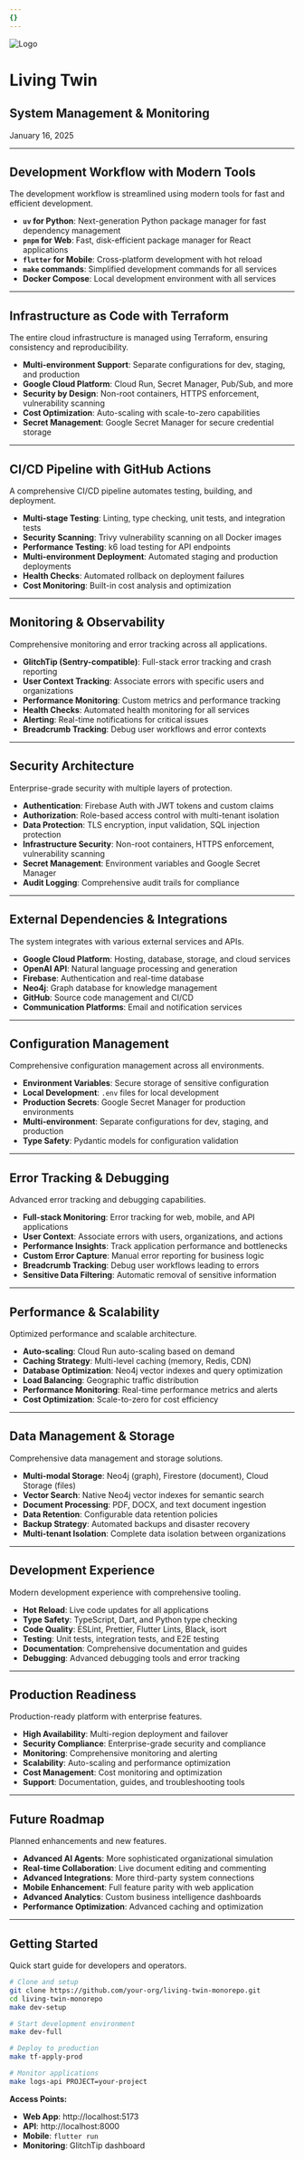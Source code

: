 ```yaml
---
{}
---
```

<!-- _class: title-page -->

![Logo](img/big-logo.jpeg)

# **Living Twin**
## System Management & Monitoring
<div class="date">January 16, 2025</div>

---

## Development Workflow with Modern Tools

The development workflow is streamlined using modern tools for fast and efficient development.

- **`uv` for Python**: Next-generation Python package manager for fast dependency management
- **`pnpm` for Web**: Fast, disk-efficient package manager for React applications
- **`flutter` for Mobile**: Cross-platform development with hot reload
- **`make` commands**: Simplified development commands for all services
- **Docker Compose**: Local development environment with all services

---

## Infrastructure as Code with Terraform

The entire cloud infrastructure is managed using Terraform, ensuring consistency and reproducibility.

- **Multi-environment Support**: Separate configurations for dev, staging, and production
- **Google Cloud Platform**: Cloud Run, Secret Manager, Pub/Sub, and more
- **Security by Design**: Non-root containers, HTTPS enforcement, vulnerability scanning
- **Cost Optimization**: Auto-scaling with scale-to-zero capabilities
- **Secret Management**: Google Secret Manager for secure credential storage

---

## CI/CD Pipeline with GitHub Actions

A comprehensive CI/CD pipeline automates testing, building, and deployment.

- **Multi-stage Testing**: Linting, type checking, unit tests, and integration tests
- **Security Scanning**: Trivy vulnerability scanning on all Docker images
- **Performance Testing**: k6 load testing for API endpoints
- **Multi-environment Deployment**: Automated staging and production deployments
- **Health Checks**: Automated rollback on deployment failures
- **Cost Monitoring**: Built-in cost analysis and optimization

---

## Monitoring & Observability

Comprehensive monitoring and error tracking across all applications.

- **GlitchTip (Sentry-compatible)**: Full-stack error tracking and crash reporting
- **User Context Tracking**: Associate errors with specific users and organizations
- **Performance Monitoring**: Custom metrics and performance tracking
- **Health Checks**: Automated health monitoring for all services
- **Alerting**: Real-time notifications for critical issues
- **Breadcrumb Tracking**: Debug user workflows and error contexts

---

## Security Architecture

Enterprise-grade security with multiple layers of protection.

- **Authentication**: Firebase Auth with JWT tokens and custom claims
- **Authorization**: Role-based access control with multi-tenant isolation
- **Data Protection**: TLS encryption, input validation, SQL injection protection
- **Infrastructure Security**: Non-root containers, HTTPS enforcement, vulnerability scanning
- **Secret Management**: Environment variables and Google Secret Manager
- **Audit Logging**: Comprehensive audit trails for compliance

---

## External Dependencies & Integrations

The system integrates with various external services and APIs.

- **Google Cloud Platform**: Hosting, database, storage, and cloud services
- **OpenAI API**: Natural language processing and generation
- **Firebase**: Authentication and real-time database
- **Neo4j**: Graph database for knowledge management
- **GitHub**: Source code management and CI/CD
- **Communication Platforms**: Email and notification services

---

## Configuration Management

Comprehensive configuration management across all environments.

- **Environment Variables**: Secure storage of sensitive configuration
- **Local Development**: `.env` files for local development
- **Production Secrets**: Google Secret Manager for production environments
- **Multi-environment**: Separate configurations for dev, staging, and production
- **Type Safety**: Pydantic models for configuration validation

---

## Error Tracking & Debugging

Advanced error tracking and debugging capabilities.

- **Full-stack Monitoring**: Error tracking for web, mobile, and API applications
- **User Context**: Associate errors with users, organizations, and actions
- **Performance Insights**: Track application performance and bottlenecks
- **Custom Error Capture**: Manual error reporting for business logic
- **Breadcrumb Tracking**: Debug user workflows leading to errors
- **Sensitive Data Filtering**: Automatic removal of sensitive information

---

## Performance & Scalability

Optimized performance and scalable architecture.

- **Auto-scaling**: Cloud Run auto-scaling based on demand
- **Caching Strategy**: Multi-level caching (memory, Redis, CDN)
- **Database Optimization**: Neo4j vector indexes and query optimization
- **Load Balancing**: Geographic traffic distribution
- **Performance Monitoring**: Real-time performance metrics and alerts
- **Cost Optimization**: Scale-to-zero for cost efficiency

---

## Data Management & Storage

Comprehensive data management and storage solutions.

- **Multi-modal Storage**: Neo4j (graph), Firestore (document), Cloud Storage (files)
- **Vector Search**: Native Neo4j vector indexes for semantic search
- **Document Processing**: PDF, DOCX, and text document ingestion
- **Data Retention**: Configurable data retention policies
- **Backup Strategy**: Automated backups and disaster recovery
- **Multi-tenant Isolation**: Complete data isolation between organizations

---

## Development Experience

Modern development experience with comprehensive tooling.

- **Hot Reload**: Live code updates for all applications
- **Type Safety**: TypeScript, Dart, and Python type checking
- **Code Quality**: ESLint, Prettier, Flutter Lints, Black, isort
- **Testing**: Unit tests, integration tests, and E2E testing
- **Documentation**: Comprehensive documentation and guides
- **Debugging**: Advanced debugging tools and error tracking

---

## Production Readiness

Production-ready platform with enterprise features.

- **High Availability**: Multi-region deployment and failover
- **Security Compliance**: Enterprise-grade security and compliance
- **Monitoring**: Comprehensive monitoring and alerting
- **Scalability**: Auto-scaling and performance optimization
- **Cost Management**: Cost monitoring and optimization
- **Support**: Documentation, guides, and troubleshooting tools

---

## Future Roadmap

Planned enhancements and new features.

- **Advanced AI Agents**: More sophisticated organizational simulation
- **Real-time Collaboration**: Live document editing and commenting
- **Advanced Integrations**: More third-party system connections
- **Mobile Enhancement**: Full feature parity with web application
- **Advanced Analytics**: Custom business intelligence dashboards
- **Performance Optimization**: Advanced caching and optimization

---

## Getting Started

Quick start guide for developers and operators.

```bash
# Clone and setup
git clone https://github.com/your-org/living-twin-monorepo.git
cd living-twin-monorepo
make dev-setup

# Start development environment
make dev-full

# Deploy to production
make tf-apply-prod

# Monitor applications
make logs-api PROJECT=your-project
```

**Access Points:**
- **Web App**: http://localhost:5173
- **API**: http://localhost:8000
- **Mobile**: `flutter run`
- **Monitoring**: GlitchTip dashboard

